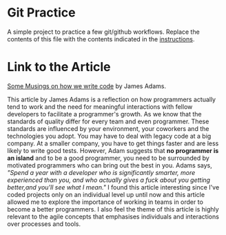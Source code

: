 # Git Practice
A simple project to practice a few git/github workflows.  Replace the contents of this file with the contents indicated in the [instructions](./instructions.md).

# Link to the Article

[Some Musings on how we write code](https://levelup.gitconnected.com/some-musings-on-how-we-write-code-bc0e4fb5cab2) by James Adams.

This article by James Adams is a reflection on how programmers actually tend to work and the need for meaningful interactions with fellow developers to facilitate a programmer's growth. As we know that the standards of quality differ for every team and even programmer. These standards are influenced by your environment, your coworkers and the technologies you adopt. You may have to deal with legacy code at a big company. At a smaller company, you have to get things faster and are less likely to write good tests. However, Adam suggests that **no programmer is an island** and to be a good programmer, you need to be surrounded by motivated programmers who can bring out the best in you. Adams says, *"Spend a year with a developer who is significantly smarter, more experienced than you, and who actually gives a fuck about you getting better,and you'll see what I mean."* I found this article interesting since I've coded projects only on an individual level up until now and this article allowed me to explore the importance of working in teams in order to become a better programmers. I also feel the theme of this article is highly relevant to the agile concepts that emphasises individuals and interactions over processes and tools.




